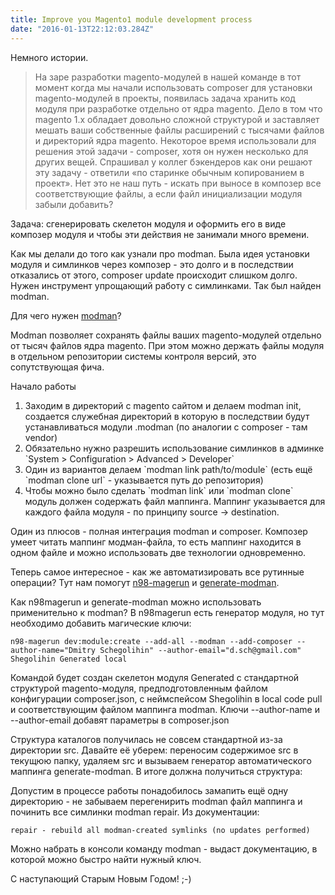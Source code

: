```yaml
---
title: Improve you Magento1 module development process
date: "2016-01-13T22:12:03.284Z"
---
```


Немного истории.
> На заре разработки magento-модулей в нашей команде в тот момент когда мы начали использовать composer для установки magento-модулей в
> проекты, появилась задача хранить код модуля при разработке отдельно от ядра magento. Дело в том что magento 1.x обладает довольно сложной
> структурой и заставляет мешать ваши собственные файлы расширений с тысячами файлов и директорий ядра magento. Некоторое время использовали
> для решения этой задачи - composer, хотя он нужен несколько для других вещей. Спрашивал у коллег бэкендеров как они решают эту задачу -
> ответили «по старинке обычным копированием в проект».  Нет это не наш путь - искать при выносе в композер все соответствующие файлы, а если
> файл инициализации модуля забыли добавить?

<script type="text/javascript" src="https://asciinema.org/a/19464.js" id="asciicast-19464" data-theme="tango" async></script>

<p>Задача: сгенерировать скелетон модуля и оформить его в виде композер модуля и чтобы эти действия не занимали много времени.</p>

<p>Как мы делали до того как узнали про modman. Была идея установки модуля и симлинков через композер - это долго и в последствии отказались от этого, composer update происходит слишком долго. Нужен инструмент упрощающий работу с симлинками. Так был найден modman.</p>

Для чего нужен <a href="https://github.com/colinmollenhour/modman">modman</a>?

<p>Modman позволяет сохранять файлы ваших magento-модулей отдельно от тысяч файлов ядра magento. При этом можно держать файлы модуля в отдельном репозитории системы контроля версий, это сопутствующая фича.</p>

<p>Начало работы</p>

<ol>
 <li>Заходим в директорий с magento сайтом и делаем modman init, создается служебная директорий в которую в последствии будут устанавливаться модули .modman (по аналогии с composer - там vendor)</li>
 <li>Обязательно нужно разрешить использование симлинков в админке `System > Configuration > Advanced > Developer`</li>
 <li>Один из вариантов делаем `modman link path/to/module` (есть ещё `modman clone url` - указывается путь до репозитория)</li>
 <li>Чтобы можно было сделать `modman link` или `modman clone` модуль должен содержать файл маппинга. Маппинг указывается для каждого файла модуля - по принципу source -> destination.</li>
</ol>

<p>Один из плюсов - полная интеграция modman и composer. Композер умеет читать маппинг модман-файла, то есть маппинг находится в одном файле и можно использовать две технологии одновременно. </p>

<p>Теперь самое интересное - как же автоматизировать все рутинные операции? Тут нам помогут <a href="https://github.com/netz98/n98-magerun">n98-magerun</a> и <a href="https://github.com/mhauri/generate-modman">generate-modman</a>.

<p>Как n98magerun и generate-modman можно использовать применительно к modman? В n98magerun есть генератор модуля, но тут необходимо добавить магические ключи:</p>

```shell
n98-magerun dev:module:create --add-all --modman --add-composer --author-name="Dmitry Schegolihin" --author-email="d.sch@gmail.com" Shegolihin Generated local
```

<p>Командой будет создан скелетон модуля Generated с стандартной структурой magento-модуля, предподготовленным файлом конфигурации composer.json, c неймспейсом Shegolihin в local code pull и соответствующим файлом маппинга modman. Ключи --author-name и --author-email добавят параметры в composer.json</p>

<p>Структура каталогов получилась не совсем стандартной из-за директории src. Давайте её уберем: переносим содержимое src в текущюю папку, удаляем src и вызываем генератор автоматического маппинга generate-modman. В итоге должна получиться структура:</p>

<p>Допустим в процессе работы понадобилось замапить ещё одну директорию - не забываем перегенирить modman файл маппинга и починить все симлинки modman repair. Из документации:</p>

```shell
repair - rebuild all modman-created symlinks (no updates performed)
```

<p>Можно набрать в консоли команду modman - выдаст документацию, в которой можно быстро найти нужный ключ.</p>

<p>C наступающий Старым Новым Годом! ;-)</p>